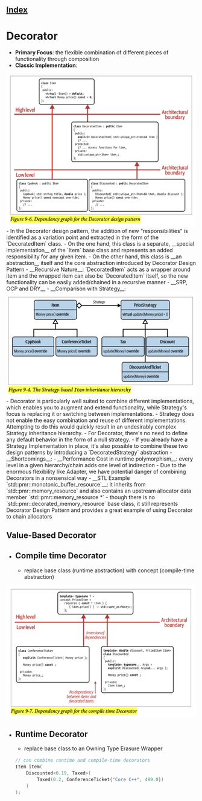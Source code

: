 ## [Index](../c++_software_design.md)

# Decorator

- __Primary Focus__: the flexible combination of different pieces of functionality through composition
- __Classic Implementation__:
<img src="./figure9-6.png">
- In the Decorator design pattern, the addition of new “responsibilities” is identified as a variation point and extracted in the form of the `DecoratedItem` class.
    - On the one hand, this class is a separate, __special implementation__ of the `Item` base class and represents an added responsibility for any given item.
    - On the other hand, this class is __an abstraction__ itself and the core abstraction introduced by Decorator Design Pattern
- __Recursive Nature__: `DecoratedItem` acts as a wrapper around item and the wrapped item can also be `DecoratedItem` itself, so the new functionality can be easily added/chained in a recursive manner
- __SRP, OCP and DRY__
- __Comparison with Strategy__:
    <img src="./figure9-4.png">
    - Decorator is particularly well suited to combine different implementations, which enables you to augment and extend functionality, while Strategy's focus is replacing it or switching between implementations.
    - Strategy does not enable the easy combination and reuse of different implementations. Attempting to do this would quickly result in an undesirably complex Strategy inheritance hierarchy.
    - For Decorator, there's no need to define any default behavior in the form of a null strategy.
    - If you already have a Strategy Implementation in place, it's also possible to combine these two design patterns by introducing a `DecoratedStrategy` abstraction
- __Shortcomings__:
    - __Performance Cost in runtime polymorphism__: every level in a given hierarchy/chain adds one level of indirection
    - Due to the enormous flexibility like Adapter, we have potential danger of combining Decorators in a nonsensical way
- __STL Example `std::pmr::monotonic_buffer_resource`__: it inherits from `std::pmr::memory_resource` and also contains an upstream allocator data member `std::pmr::memory_resource *`
    - though there is no `std::pmr::decorated_memory_resource` base class, it still represents Decorator Design Pattern and provides a great example of using Decorator to chain allocators

## Value-Based Decorator

- Compile time Decorator
    - 
    - replace base class (runtime abstraction) with concept (compile-time abstraction)
<img src="./figure9-7.png">

- Runtime Decorator
    -
    - replace base class to an Owning Type Erasure Wrapper
    ```cpp
    // can combine runtime and compile-time decorators
    Item item(
        Discounted<0.19, Taxed>(
            Taxed(0.2, ConferenceTicket{"Core C++", 499.0})
        )
    );
    ```